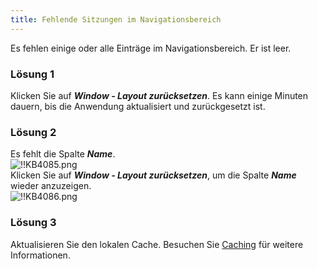 ```yaml
---
title: Fehlende Sitzungen im Navigationsbereich
---
```

Es fehlen einige oder alle Einträge im Navigationsbereich. Er ist leer.
### Lösung 1
Klicken Sie auf ***Window - Layout zurücksetzen***. Es kann einige Minuten dauern, bis die Anwendung aktualisiert und zurückgesetzt ist.
### Lösung 2
Es fehlt die Spalte ***Name***.  
![!!KB4085.png](https://webdevolutions.azureedge.net/docs/de/kb/KB4085.png)  
Klicken Sie auf ***Window - Layout zurücksetzen***, um die Spalte ***Name*** wieder anzuzeigen.  
![!!KB4086.png](https://webdevolutions.azureedge.net/docs/de/kb/KB4086.png)
### Lösung 3
Aktualisieren Sie den lokalen Cache. Besuchen Sie [Caching](/kb/remote-desktop-manager/troubleshooting-articles/caching/) für weitere Informationen.
